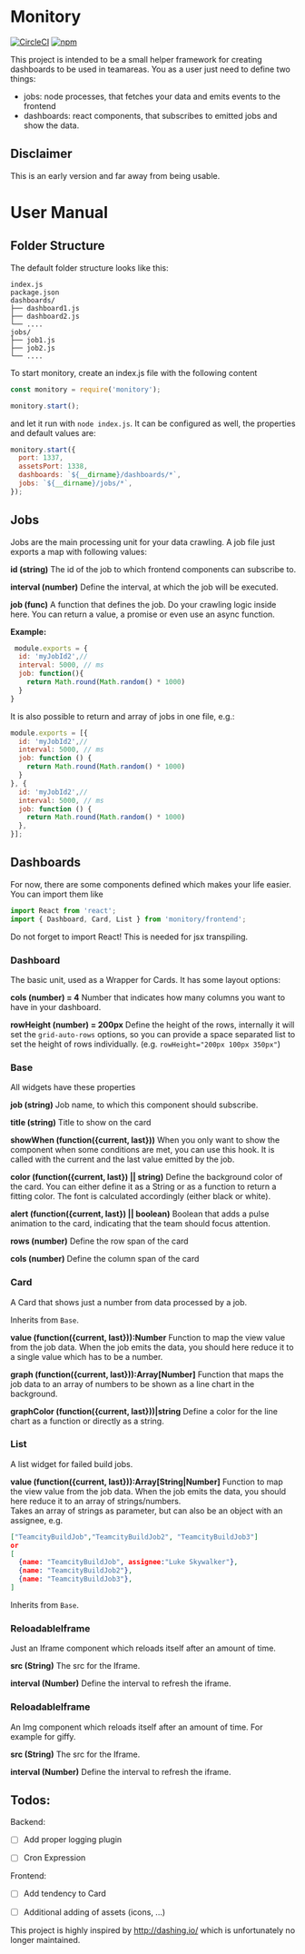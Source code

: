 Monitory
=============
[![CircleCI][circleci]][circleci-url]
[![npm][npm]][npm-url]

This project is intended to be a small helper framework for creating dashboards to be used in teamareas.
You as a user just need to define two things: 
* jobs: node processes, that fetches your data and emits events to the frontend 
* dashboards: react components, that subscribes to emitted jobs and show the data.

Disclaimer
------------
This is an early version and far away from being usable. 

User Manual
===========
Folder Structure
----------------

The default folder structure looks like this:
```
index.js
package.json
dashboards/
├── dashboard1.js
├── dashboard2.js
└── ....
jobs/
├── job1.js
├── job2.js
└── ....
```

To start monitory, create an index.js file with the following content
```javascript 1.8
const monitory = require('monitory');

monitory.start();
``` 
and let it run with `node index.js`. It can be configured as well, the properties and default values are:
```javascript 1.8
monitory.start({
  port: 1337,
  assetsPort: 1338,
  dashboards: `${__dirname}/dashboards/*`,
  jobs: `${__dirname}/jobs/*`,
});
``` 


Jobs
------
Jobs are the main processing unit for your data crawling. A job file just exports a map with following values:

**id (string)**
The id of the job to which frontend components can subscribe to. 

**interval (number)**
Define the interval, at which the job will be executed.

**job (func)**
A function that defines the job. Do your crawling logic inside here. You can return a value, a promise or even use an async function.


**Example:** 
```javascript 1.8
 module.exports = {
  id: 'myJobId2',// 
  interval: 5000, // ms 
  job: function(){
    return Math.round(Math.random() * 1000)
  }
}

```

It is also possible to return and array of jobs in one file, e.g.:

```javascript 1.8
module.exports = [{
  id: 'myJobId2',// 
  interval: 5000, // ms 
  job: function () {
    return Math.round(Math.random() * 1000)
  }
}, {
  id: 'myJobId2',// 
  interval: 5000, // ms 
  job: function () {
    return Math.round(Math.random() * 1000)
  },
}];

```

Dashboards
------------ 
For now, there are some components defined which makes your life easier. You can import them like
```javascript 1.8
import React from 'react';
import { Dashboard, Card, List } from 'monitory/frontend';
```
Do not forget to import React! This is needed for jsx transpiling. 

### Dashboard

The basic unit, used as a Wrapper for Cards. It has some layout options:

**cols (number) = 4**
Number that indicates how many columns you want to have in your dashboard. 

**rowHeight (number) = 200px**
Define the height of the rows, internally it will set the `grid-auto-rows` options, so you can provide a space separated list 
to set the height of rows individually. (e.g. `rowHeight="200px 100px 350px"`)

### Base

All widgets have these properties 

**job (string)**
Job name, to which this component should subscribe. 

**title (string)**
Title to show on the card

**showWhen (function({current, last}))**
When you only want to show the component when some conditions are met, you can use this hook.
It is called with the current and the last value emitted by the job.   

**color (function({current, last}) || string)**
Define the background color of the card. You can either define it as a String or as a function to return a fitting color.
The font is calculated accordingly (either black or white). 

**alert (function({current, last}) || boolean)**
Boolean that adds a pulse animation to the card, indicating that the team should focus attention.   

**rows (number)**
Define the row span of the card

**cols (number)**
Define the column span of the card
    

### Card

A Card that shows just a number from data processed by a job.

Inherits from `Base`. 

**value (function({current, last})):Number**
Function to map the view value from the job data. When the job emits the data, you should here reduce it to a single value which has to be a number.  

**graph (function({current, last})):Array[Number]**
Function that maps the job data to an array of numbers to be shown as a line chart in the background. 

**graphColor (function({current, last}))|string**
Define a color for the line chart as a function or directly as a string.


### List

A list widget for failed build jobs. 

**value (function({current, last})):Array[String|Number]**
Function to map the view value from the job data. When the job emits the data, you should here reduce it to an array of strings/numbers.  
Takes an array of strings as parameter, but can also be an object with an assignee, e.g.
```json
["TeamcityBuildJob","TeamcityBuildJob2", "TeamcityBuildJob3"]
or
[
  {name: "TeamcityBuildJob", assignee:"Luke Skywalker"},
  {name: "TeamcityBuildJob2"},
  {name: "TeamcityBuildJob3"},
]
```

Inherits from `Base`. 

### ReloadableIframe
Just an Iframe component which reloads itself after an amount of time. 

**src (String)**
The src for the Iframe.

**interval (Number)**
Define the interval to refresh the iframe.

### ReloadableIframe
An Img component which reloads itself after an amount of time. For example for giffy.

**src (String)**
The src for the Iframe.

**interval (Number)**
Define the interval to refresh the iframe.

Todos:
---------

Backend:
* [ ] Add proper logging plugin
* [ ] Cron Expression



Frontend:
* [ ] Add tendency to Card 
* [ ] Additional adding of assets (icons, ...)


This project is highly inspired by http://dashing.io/ which is unfortunately no longer maintained. 


[npm]: https://img.shields.io/npm/v/monitory.svg
[npm-url]: https://npmjs.com/package/monitory

[circleci]: https://img.shields.io/circleci/project/github/partysalat/monitory.svg
[circleci-url]: https://circleci.com/gh/partysalat/monitory/tree/master
